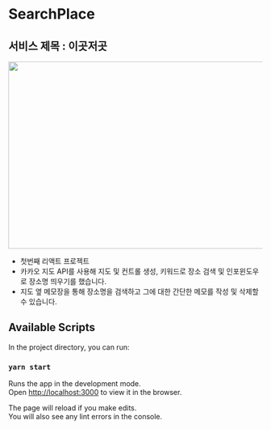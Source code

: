 # SearchPlace 


## 서비스 제목 :  이곳저곳

<img src="https://user-images.githubusercontent.com/51810552/97827260-16d58280-1d07-11eb-84e8-1e37fdc555f8.PNG" width="700" height="370">

- 첫번째 리액트 프로젝트
- 카카오 지도 API를 사용해 지도 및 컨트롤 생성, 키워드로 장소 검색 및 인포윈도우로 장소명 띄우기를 했습니다.
- 지도 옆 메모장을 통해 장소명을 검색하고 그에 대한 간단한 메모를 작성 및 삭제할 수 있습니다.



## Available Scripts

In the project directory, you can run:

### `yarn start`

Runs the app in the development mode.\
Open [http://localhost:3000](http://localhost:3000) to view it in the browser.

The page will reload if you make edits.\
You will also see any lint errors in the console.


